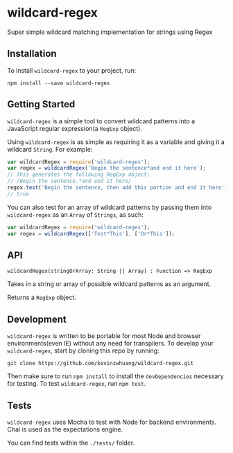 # wildcard-regex
Super simple wildcard matching implementation for strings using Regex

## Installation

To install `wildcard-regex` to your project, run:

```
npm install --save wildcard-regex
```

## Getting Started

`wildcard-regex` is a simple tool to convert wildcard patterns into a JavaScript
regular expression(a `RegExp` object).

Using `wildcard-regex` is as simple as requiring it as a variable and giving it
a wildcard `String`. For example:

```js
var wildcardRegex = require('wildcard-regex');
var regex = wildcardRegex('Begin the sentence*and end it here');
// This generates the following RegExp object:
// /Begin the sentence.*and end it here/
regex.test('Begin the sentence, then add this portion and end it here');
// true
```

You can also test for an array of wildcard patterns by passing them into
`wildcard-regex` as an `Array` of `Strings`, as such:

```js
var wildcardRegex = require('wildcard-regex');
var regex = wildcardRegex(['Test*This'], ['Or*This']);
```

## API

`wildcardRegex(stringOrArray: String || Array) : Function => RegExp`

Takes in a string or array of possible wildcard patterns as an argument.

Returns a `RegExp` object.

## Development

`wildcard-regex` is written to be portable for most Node and browser
environments(even IE) without any need for transpilers. To develop your
`wildcard-regex`, start by cloning this repo by running:

```
git clone https://github.com/kevinzwhuang/wildcard-regex.git
```

Then make sure to run `npm install` to install the `devDependencies` necessary
for testing. To test `wildcard-regex`, run `npm test`.

## Tests

`wildcard-regex` uses Mocha to test with Node for backend environments. Chai is
used as the expectations engine.

You can find tests within the `./tests/` folder.
